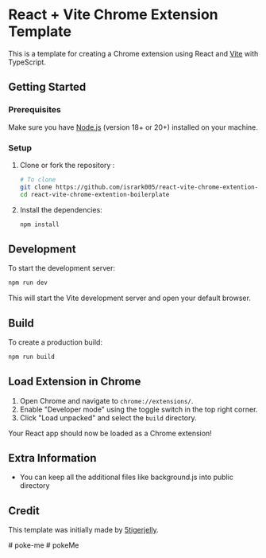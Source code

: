 # React + Vite Chrome Extension Template

This is a template for creating a Chrome extension using React and [Vite](https://vitejs.dev/) with TypeScript.


## Getting Started

### Prerequisites

Make sure you have [Node.js](https://nodejs.org/) (version 18+ or 20+) installed on your machine.

### Setup

1. Clone or fork the repository :

    ```sh
    # To clone
    git clone https://github.com/isrark005/react-vite-chrome-extention-boilerplate.git
    cd react-vite-chrome-extention-boilerplate
    ```

2. Install the dependencies:

    ```sh
    npm install
    ```

## Development

To start the development server:

```sh
npm run dev
```

This will start the Vite development server and open your default browser.

## Build 

To create a production build:

```sh
npm run build
```

## Load Extension in Chrome

1. Open Chrome and navigate to `chrome://extensions/`.
2. Enable "Developer mode" using the toggle switch in the top right corner.
3. Click "Load unpacked" and select the `build` directory.

Your React app should now be loaded as a Chrome extension!

## Extra Information
- You can keep all the additional files like background.js into public directory 

## Credit
This template was initially made by [5tigerjelly](https://github.com/5tigerjelly/chrome-extension-react-template).

#   p o k e - m e  
 #   p o k e M e  
 